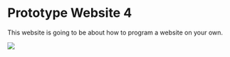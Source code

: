 <!DOCTYPE html>
<head>
    <h1>Prototype Website 4
    </h1>
</head>
<body>
    <p>This website is going to be about how to program a website on your own.
    </p>
<img src="http://www.pennapowers.com/mainsite/wp-content/uploads/2015/07/coding-websites.jpg"/>

